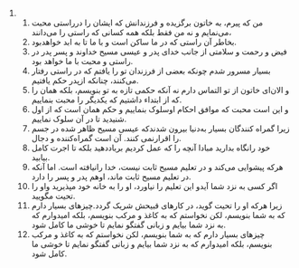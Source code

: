 <ol>
  <li>
    <ol>
      <li>من که پیرم، به خاتون برگزیده و فرزندانش که ایشان را درراستی محبت می‌نمایم و نه من فقط بلکه همه کسانی که راستی را می‌دانند،</li>
      <li>بخاطر آن راستی که در ما ساکن است و با ما تا به ابد خواهدبود.</li>
      <li>فیض و رحمت و سلامتی از جانب خدای پدر و عیسی مسیح خداوند و پسر پدر در راستی و محبت با ما خواهد بود.</li>
      <li>بسیار مسرور شدم چونکه بعضی از فرزندان تو را یافتم که در راستی رفتار می‌کنند، چنانکه ازپدر حکم یافتیم.</li>
      <li>و الان‌ای خاتون از تو التماس دارم نه آنکه حکمی تازه به تو بنویسم، بلکه همان را که از ابتداء داشتیم که یکدیگر را محبت بنماییم.</li>
      <li>و این است محبت که موافق احکام اوسلوک بنماییم و حکم همان است که از اول شنیدید تا در آن سلوک نماییم.</li>
      <li>زیرا گمراه کنندگان بسیار به‌دنیا بیرون شدندکه عیسی مسیح ظاهر شده در جسم را اقرارنمی کنند. آن است گمراه‌کننده و دجال.</li>
      <li>خود رانگاه بدارید مبادا آنچه را که عمل کردیم برباددهید بلکه تا اجرت کامل بیابید.</li>
      <li>هرکه پیشوایی می‌کند و در تعلیم مسیح ثابت نیست، خدا رانیافته است. اما آنکه در تعلیم مسیح ثابت ماند، اوهم پدر و پسر را دارد.</li>
      <li>اگر کسی به نزد شما آیدو این تعلیم را نیاورد، او را به خانه خود مپذیرید واو را تحیت مگویید.</li>
      <li>زیرا هرکه او را تحیت گوید، در کارهای قبیحش شریک گردد.چیزهای بسیار دارم که به شما بنویسم، لکن نخواستم که به کاغذ و مرکب بنویسم، بلکه امیدوارم که به نزد شما بیایم و زبانی گفتگو نمایم تا خوشی ما کامل شود.</li>
      <li>چیزهای بسیار دارم که به شما بنویسم، لکن نخواستم که به کاغذ و مرکب بنویسم، بلکه امیدوارم که به نزد شما بیایم و زبانی گفتگو نمایم تا خوشی ما کامل شود.</li>
    </ol>
  </li>
</ol>